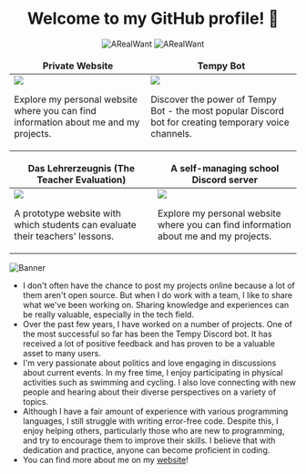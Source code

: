 <h1 align='center'>
     Welcome to my GitHub profile! 👋
</h1>


<p align="center"> 
     <img src="https://img.shields.io/badge/-ARealWant-4651cb" alt="ARealWant"/></a>
     <img src="https://github-profile-trophy.vercel.app/?username=ARealWant&rank=SECRET,SSS,SS,S,AAA,AA,A,B,C&margin-w=5&no-bg=true&no-frame=true" alt="ARealWant" /></a> 
     </p>

<div>
    <table>
        <thead>
            <tr border="none!important;">
                <th style="border: none!important;">Private Website</th>
                <th style="border: none!important;">Tempy Bot</th>
            </tr>
        </thead>
        <tbody>
            <tr>
                <td><a href="https://arealwant.com/"><img src="https://us-east-1.tixte.net/uploads/media.arealwant.com/chrome_EkHbwqww5Q.png"/></a>
                    <p>Explore my personal website where you can find information about me and my projects.</p></td>
                <td><a href="https://tempybot.me/"><img src="https://us-east-1.tixte.net/uploads/media.arealwant.com/chrome_CcqUCM25Nh.png"/></a>
                    <p>Discover the power of Tempy Bot - the most popular Discord bot for creating temporary voice channels.</p></td>
            </tr>
        </tbody>
    </table>
</div>

<div>
    <table>
        <thead>
            <tr border="none!important;">
                <th style="border: none!important;">Das Lehrerzeugnis (The Teacher Evaluation)</th>
                <th style="border: none!important;">A self-managing school Discord server</th>
            </tr>
        </thead>
        <tbody>
            <tr>
                <td><a href="https://www.linkedin.com/pulse/way-students-rate-teachers-lessons-using-bootstrap-python-ibrahim-9zwve/"><img src="https://media.arealwant.com/r/chrome_i8mLrYbfpA.png"/></a>
                    <p>A prototype website with which students can evaluate their teachers' lessons.</p></td>
                <td><a href="https://www.linkedin.com/pulse/creation-self-managing-school-discord-server-using-python-ibrahim-i0nne/"><img src="https://media.arealwant.com/r/chrome_M859AdBYwl.png"/></a>
                    <p>Explore my personal website where you can find information about me and my projects.</p></td>
            </tr>
        </tbody>
    </table>
</div>




![Banner](https://media.discordapp.net/attachments/784948147881115688/1098266713511960696/bgGH.gif?width=1439&height=479) 
     
- I don't often have the chance to post my projects online because a lot of them aren't open source. But when I do work with a team, I like to share what we've been working on. Sharing knowledge and experiences can be really valuable, especially in the tech field.
- Over the past few years, I have worked on a number of projects. One of the most successful so far has been the Tempy Discord bot. It has received a lot of positive feedback and has proven to be a valuable asset to many users.
- I'm very passionate about politics and love engaging in discussions about current events. In my free time, I enjoy participating in physical activities such as swimming and cycling. I also love connecting with new people and hearing about their diverse perspectives on a variety of topics.
- Although I have a fair amount of experience with various programming languages, I still struggle with writing error-free code. Despite this, I enjoy helping others, particularly those who are new to programming, and try to encourage them to improve their skills. I believe that with dedication and practice, anyone can become proficient in coding.
- You can find more about me on my [website](https://arealwant.com/)!
